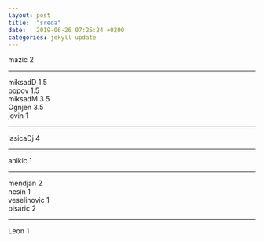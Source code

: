 ```yaml
---
layout: post
title:  "sreda"
date:   2019-06-26 07:25:24 +0200
categories: jekyll update
---
```



mazic 2  

***

miksadD 1.5  
popov 1.5  
miksadM 3.5  
Ognjen 3.5  
jovin 1  

***

lasicaDj 4  

***

anikic 1  

***

mendjan 2  
nesin 1  
veselinovic 1  
pisaric 2  

***

Leon 1  